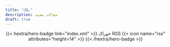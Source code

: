 ```yaml
---
title: "بلاگ"
description: مقالات مفید
draft: true
---
```


<div style="text-align: center; margin-top: 1em;">
{{< hextra/hero-badge link="index.xml" >}}
  <span>خوراک RSS</span>
  {{< icon name="rss" attributes="height=14" >}}
{{< /hextra/hero-badge >}}
</div>
